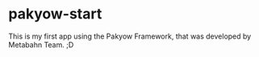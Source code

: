 pakyow-start
============

This is my first app using the Pakyow Framework, that was developed by Metabahn Team. ;D
